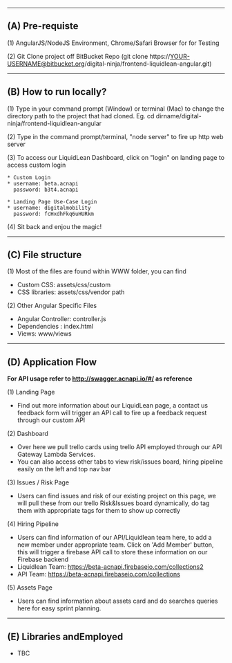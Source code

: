 -------------------------------------------------------------
(A) Pre-requiste
-------------------------------------------------------------

(1) AngularJS/NodeJS Environment, Chrome/Safari Browser for for Testing

(2) Git Clone project off BitBucket Repo (git clone https://YOUR-USERNAME@bitbucket.org/digital-ninja/frontend-liquidlean-angular.git)

-------------------------------------------------------------
(B) How to run locally?
-------------------------------------------------------------

(1) Type in your command prompt (Window) or terminal (Mac) to change the directory path to the project that had cloned. Eg. cd dirname/digital-ninja/frontend-liquidlean-angular

(2) Type in the command prompt/terminal, "node server" to fire up http web server

(3) To access our LiquidLean Dashboard, click on "login" on landing page to access custom login

    * Custom Login
    * username: beta.acnapi
      password: b3t4.acnapi

    * Landing Page Use-Case Login
    * username: digitalmobility
      password: fcHxdhFkq6uHURkm

(4) Sit back and enjou the magic!

-------------------------------------------------------------
(C) File structure
-------------------------------------------------------------
(1) Most of the files are found within WWW folder, you can find 

* Custom CSS: assets/css/custom
* CSS libraries: assets/css/vendor path

(2) Other Angular Specific Files

* Angular Controller: controller.js
* Dependencies : index.html
* Views: www/views

-------------------------------------------------------------
(D) Application Flow
-------------------------------------------------------------
**For API usage refer to http://swagger.acnapi.io/#/ as reference**

(1) Landing Page

   * Find out more information about our LiquidLean page, a contact us feedback form will trigger an API call to fire up a feedback request through our custom API

(2) Dashboard

   * Over here we pull trello cards using trello API employed through our API Gateway Lambda Services.
   * You can also access other tabs to view risk/issues board, hiring pipeline easily on the left and top nav bar

(3) Issues / Risk Page

   * Users can find issues and risk of our existing project on this page, we will pull these from our trello Risk&Issues board dynamically, do tag them with appropriate tags for them to show up correctly

(4) Hiring Pipeline

   * Users can find information of our API/Liquidlean team here, to add a new member under appropriate team. Click on 'Add Member' button, this will trigger a firebase API call to store these information on our Firebase backend
   * Liquidlean Team: https://beta-acnapi.firebaseio.com/collections2
   *  API Team: https://beta-acnapi.firebaseio.com/collections

(5) Assets Page

  * Users can find information about assets card and do searches queries here for easy sprint planning.

-------------------------------------------------------------
(E) Libraries andEmployed
-------------------------------------------------------------
* TBC